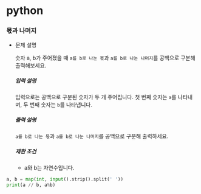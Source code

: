 # python

### 몫과 나머지

- 문제 설명

  숫자 a, b가 주어졌을 때 `a를 b로 나눈 몫`과 `a를 b로 나눈 나머지`를 공백으로 구분해 출력해보세요.

  ##### 입력 설명

  입력으로는 공백으로 구분된 숫자가 두 개 주어집니다.
  첫 번째 숫자는 `a`를 나타내며, 두 번째 숫자는 `b`를 나타냅니다.

  ##### 출력 설명

  `a를 b로 나눈 몫`과 `a를 b로 나눈 나머지`를 공백으로 구분해 출력하세요.

  ##### 제한 조건

  - a와 b는 자연수입니다.

~~~python
a, b = map(int, input().strip().split(' '))
print(a // b, a%b)
~~~

